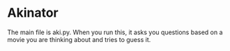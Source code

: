 # Akinator

The main file is aki.py. 
When you run this, it asks you questions based on a movie you are thinking about and tries to guess it.

